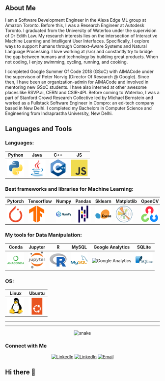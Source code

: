 ## About Me    
I am a Software Development Engineer in the Alexa Edge ML group at Amazon Toronto. Before this, I was a Research Engineer at Autodesk Toronto. I graduated from the University of Waterloo under the supervision of Dr Edith Law. My research interests lies on the intersection of Interactive Machine Learning and Intelligent User Interfaces. Specifically, I explore ways to support humans through Context-Aware Systems and Natural Language Processing. I love working at /src/ and constantly try to bridge the gap between humans and technology by building great products. When not coding, I enjoy swimming, cycling, running, and cooking.

I completed Google Summer Of Code 2018 (GSoC) with AIMACode under the supervison of Peter Norvig (Director Of Research @ Google). Since then, I have been an organization-admin for AIMACode and involved in mentoring new GSoC students. I have also interned at other awesome places like RSVP.ai, CERN and CSIR-4PI. Before coming to Waterloo, I was a part of Stanford Crowd Research Collective led by Michael Bernstein and worked as a Fullstack Software Engineer in Compro: an ed-tech company based in New Delhi. I completed my Bachelors in Computer Science and Engineering from Indraprastha University, New Delhi.

## Languages and Tools 


### Languages:
| Python | Java | C++ | JS |
|----------|----------|----------|----------|
|  <img src="https://github.com/devicons/devicon/blob/master/icons/python/python-original.svg" title="Python"  alt="Python" width="55" height="55"/> |  <img src="https://github.com/devicons/devicon/blob/master/icons/java/java-original.svg" title="Java"  alt="Java" width="55" height="55"/> |  <img src="https://github.com/devicons/devicon/blob/master/icons/cplusplus/cplusplus-original.svg" title="C++"  alt="C++" width="55" height="55"/> |  <img src="https://github.com/devicons/devicon/blob/master/icons/javascript/javascript-original.svg" title="JavaScript" alt="JavaScript" width="55" height="55"/> |

  

### Best frameworks and libraries for Machine Learning:

| Pytorch | Tensorflow | Numpy | Pandas | Sklearn | Matplotlib | OpenCV |
|----------|----------|----------|----------|----------|----------|----------|
|  <img src="https://github.com/devicons/devicon/blob/master/icons/pytorch/pytorch-original.svg" title="Pytorch"  alt="Pytorch" width="55" height="55"/>|  <img src="https://github.com/devicons/devicon/blob/master/icons/tensorflow/tensorflow-original.svg " title="Tensorflow"  alt="Tensorflow" width="55" height="55"/>|  <img src="https://github.com/devicons/devicon/blob/master/icons/numpy/numpy-original-wordmark.svg" title="Numpy" alt="Numpy" width="55" height="55"/>|  <img src="https://github.com/devicons/devicon/blob/master/icons/pandas/pandas-original.svg" title="Pandas" alt="Pandas" width="55" height="55"/>|  <img src="https://github.com/devicons/devicon/blob/master/icons/scikitlearn/scikitlearn-original.svg" title="sklearn" alt="sklearn" width="55" height="55"/>|  <img src="https://github.com/devicons/devicon/blob/master/icons/matplotlib/matplotlib-original.svg" title="mpl" alt="mpl" width="55" height="55"/>| <img src="https://github.com/devicons/devicon/blob/master/icons/opencv/opencv-original.svg" title="mpl" alt="mpl" width="55" height="55"/>|



### My tools for Data Manipulation:

| Conda | Jupyter | R | MySQL | Google Analytics | SQLite |
|----------|----------|----------|----------|----------|----------|
|<img src="https://github.com/devicons/devicon/blob/master/icons/anaconda/anaconda-original-wordmark.svg" title="Anaconda" alt="Conda" width="55" height="55"/>|<img src="https://github.com/devicons/devicon/blob/master/icons/jupyter/jupyter-original-wordmark.svg" title="Jupiter" alt="Jupiter" width="55" height="55"/>|<img src="https://github.com/devicons/devicon/blob/master/icons/r/r-original.svg" title="R" alt="R" width="55" height="55"/>|<img src="https://github.com/devicons/devicon/blob/master/icons/mysql/mysql-original-wordmark.svg" title="MySQL" alt="MySQL" width="55" height="55"/>|<img src="https://upload.wikimedia.org/wikipedia/commons/8/89/Logo_Google_Analytics.svg" title="Google Analytics" alt="Google Analytics" width="110" height="110"/>|<img src="https://github.com/devicons/devicon/blob/master/icons/sqlite/sqlite-original-wordmark.svg" title="SQLite" alt="SQLite" width="55" height="55"/>|



### OS: 

| Linux | Ubuntu | 
|----------|----------|
| <img src="https://github.com/devicons/devicon/blob/master/icons/linux/linux-original.svg" title="Linux" alt="Linux" width="55" height="55"/> | <img src="https://github.com/devicons/devicon/blob/master/icons/ubuntu/ubuntu-original.svg" title="Ubuntu" alt="Ubuntu" width="55" height="55"/> | 


---


---
 

<p align="center">
 <img width="1000" src="asset/github-snake.svg" alt="snake"/>
</p>



### Connect with Me 

<p align="center">
<a href="https://www.linkedin.com/in/nalinchhibber/"><img alt="LinkedIn" src="https://img.shields.io/badge/LinkedIn-NalinC-blue?style=flat-square&logo=Linkedin"></a>
<a href="https://stackoverflow.com/users/1379667"><img alt="LinkedIn" src="https://img.shields.io/badge/LinkedIn-NalinC-blue?style=flat-square&logo=stack-overflow"></a>
<a href="mailto:nalin.chhibber@gmail.com"><img alt="Email" src="https://img.shields.io/badge/Email-NalinC-blue?style=flat-square&logo=gmail"></a>
</p>

## Hi there 👋

<!--
**Nalinc/Nalinc** is a ✨ _special_ ✨ repository because its `README.md` (this file) appears on your GitHub profile.

Here are some ideas to get you started:

- 🔭 I’m currently working on ...
- 🌱 I’m currently learning ...
- 👯 I’m looking to collaborate on ...
- 🤔 I’m looking for help with ...
- 💬 Ask me about ...
- 📫 How to reach me: ...
- 😄 Pronouns: ...
- ⚡ Fun fact: ...
-->
